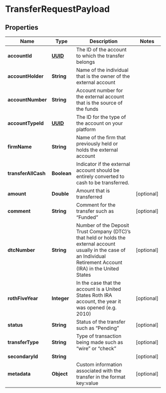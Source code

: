 
# TransferRequestPayload

## Properties
Name | Type | Description | Notes
------------ | ------------- | ------------- | -------------
**accountId** | [**UUID**](UUID.md) | The ID of the account to which the transfer belongs | 
**accountHolder** | **String** | Name of the individual that is the owner of the external account | 
**accountNumber** | **String** | Account number for the external account that is the source of the funds | 
**accountTypeId** | [**UUID**](UUID.md) | The ID for the type of the account on your platform | 
**firmName** | **String** | Name of the firm that previously held or holds the external account | 
**transferAllCash** | **Boolean** | Indicator if the external account should be entirely converted to cash to be transferred. | 
**amount** | **Double** | Amount that is transferred |  [optional]
**comment** | **String** | Comment for the transfer such as “Funded” |  [optional]
**dtcNumber** | **String** | Number of the Deposit Trust Company (DTC)’s that held or holds the external account usually in the case of an Individual Retirement Account (IRA) in the United States |  [optional]
**rothFiveYear** | **Integer** | In the case that the account is a United States Roth IRA account, the year it was opened (e.g. 2010) |  [optional]
**status** | **String** | Status of the transfer such as “Pending” |  [optional]
**transferType** | **String** | Type of transaction being made such as “wire” or “check” |  [optional]
**secondaryId** | **String** |  |  [optional]
**metadata** | **Object** | Custom information associated with the transfer in the format key:value |  [optional]



